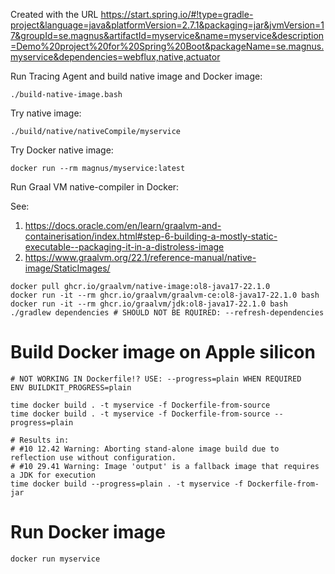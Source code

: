 Created with the URL <https://start.spring.io/#!type=gradle-project&language=java&platformVersion=2.7.1&packaging=jar&jvmVersion=17&groupId=se.magnus&artifactId=myservice&name=myservice&description=Demo%20project%20for%20Spring%20Boot&packageName=se.magnus.myservice&dependencies=webflux,native,actuator>

Run Tracing Agent and build native image and Docker image:

```
./build-native-image.bash
```

Try native image:

```
./build/native/nativeCompile/myservice
```

Try Docker native image:

```
docker run --rm magnus/myservice:latest
```

Run Graal VM native-compiler in Docker:

See: 
1. <https://docs.oracle.com/en/learn/graalvm-and-containerisation/index.html#step-6-building-a-mostly-static-executable--packaging-it-in-a-distroless-image>
2. <https://www.graalvm.org/22.1/reference-manual/native-image/StaticImages/>

```
docker pull ghcr.io/graalvm/native-image:ol8-java17-22.1.0
docker run -it --rm ghcr.io/graalvm/graalvm-ce:ol8-java17-22.1.0 bash
docker run -it --rm ghcr.io/graalvm/jdk:ol8-java17-22.1.0 bash
./gradlew dependencies # SHOULD NOT BE RQUIRED: --refresh-dependencies
```

# Build Docker image on Apple silicon



```
# NOT WORKING IN Dockerfile!? USE: --progress=plain WHEN REQUIRED
ENV BUILDKIT_PROGRESS=plain

time docker build . -t myservice -f Dockerfile-from-source
time docker build . -t myservice -f Dockerfile-from-source --progress=plain 

# Results in:
# #10 12.42 Warning: Aborting stand-alone image build due to reflection use without configuration.
# #10 29.41 Warning: Image 'output' is a fallback image that requires a JDK for execution
time docker build --progress=plain . -t myservice -f Dockerfile-from-jar
```

# Run Docker image 

```
docker run myservice
```
